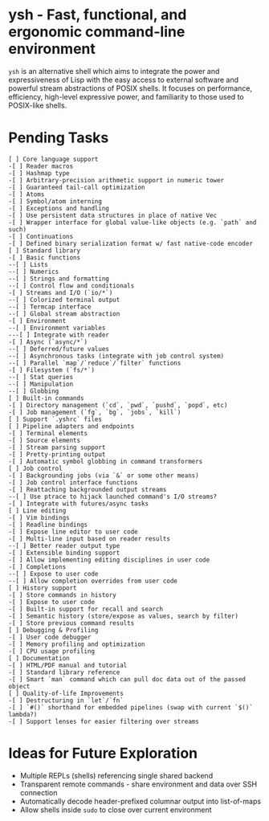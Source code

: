 # ysh - Fast, functional, and ergonomic command-line environment
`ysh` is an alternative shell which aims to integrate the power and
expressiveness of Lisp with the easy access to external software and powerful
stream abstractions of POSIX shells. It focuses on performance, efficiency,
high-level expressive power, and familiarity to those used to POSIX-like shells.

# Pending Tasks
    [ ] Core language support
    -[ ] Reader macros
    -[ ] Hashmap type
    -[ ] Arbitrary-precision arithmetic support in numeric tower
    -[ ] Guaranteed tail-call optimization
    -[ ] Atoms
    -[ ] Symbol/atom interning
    -[ ] Exceptions and handling
    -[ ] Use persistent data structures in place of native Vec
    -[ ] Wrapper interface for global value-like objects (e.g. `path` and such)
    -[ ] Continuations
    -[ ] Defined binary serialization format w/ fast native-code encoder
    [ ] Standard library
    -[ ] Basic functions
    --[ ] Lists
    --[ ] Numerics
    --[ ] Strings and formatting
    --[ ] Control flow and conditionals
    -[ ] Streams and I/O (`io/*`)
    --[ ] Colorized terminal output
    --[ ] Termcap interface
    --[ ] Global stream abstraction
    -[ ] Environment
    --[ ] Environment variables
    ---[ ] Integrate with reader
    -[ ] Async (`async/*`)
    --[ ] Deferred/future values
    --[ ] Asynchronous tasks (integrate with job control system)
    --[ ] Parallel `map`/`reduce`/`filter` functions
    -[ ] Filesystem (`fs/*`)
    --[ ] Stat queries
    --[ ] Manipulation
    --[ ] Globbing
    [ ] Built-in commands
    -[ ] Directory management (`cd`, `pwd`, `pushd`, `popd`, etc)
    -[ ] Job management (`fg`, `bg`, `jobs`, `kill`)
    [ ] Support `.yshrc` files
    [ ] Pipeline adapters and endpoints
    -[ ] Terminal elements
    -[ ] Source elements
    -[ ] Stream parsing support
    -[ ] Pretty-printing output
    -[ ] Automatic symbol globbing in command transformers
    [ ] Job control
    -[ ] Backgrounding jobs (via `&` or some other means)
    -[ ] Job control interface functions
    -[ ] Reattaching backgrounded output streams
    --[ ] Use ptrace to hijack launched command's I/O streams?
    -[ ] Integrate with futures/async tasks
    [ ] Line editing
    -[ ] Vim bindings
    -[ ] Readline bindings
    -[ ] Expose line editor to user code
    -[ ] Multi-line input based on reader results
    --[ ] Better reader output type
    -[ ] Extensible binding support
    -[ ] Allow implementing editing disciplines in user code
    -[ ] Completions
    --[ ] Expose to user code
    --[ ] Allow completion overrides from user code
    [ ] History support
    -[ ] Store commands in history
    -[ ] Expose to user code
    -[ ] Built-in support for recall and search
    -[ ] Semantic history (store/expose as values, search by filter)
    -[ ] Store previous command results
    [ ] Debugging & Profiling
    -[ ] User code debugger
    -[ ] Memory profiling and optimization
    -[ ] CPU usage profiling
    [ ] Documentation
    -[ ] HTML/PDF manual and tutorial
    -[ ] Standard library reference
    -[ ] Smart `man` command which can pull doc data out of the passed object
    [ ] Quality-of-life Improvements
    -[ ] Destructuring in `let`/`fn`
    -[ ] `#()` shorthand for embedded pipelines (swap with current `$()` lambda?)
    -[ ] Support lenses for easier filtering over streams

# Ideas for Future Exploration

* Multiple REPLs (shells) referencing single shared backend
* Transparent remote commands - share environment and data over SSH connection
* Automatically decode header-prefixed columnar output into list-of-maps
* Allow shells inside `sudo` to close over current environment
